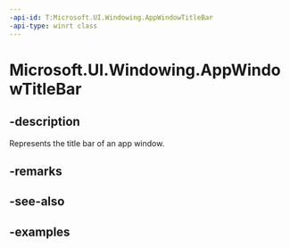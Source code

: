 ```yaml
---
-api-id: T:Microsoft.UI.Windowing.AppWindowTitleBar
-api-type: winrt class
---
```


# Microsoft.UI.Windowing.AppWindowTitleBar

<!--
public sealed class AppWindowTitleBar
-->

## -description

Represents the title bar of an app window.

## -remarks

## -see-also

## -examples
